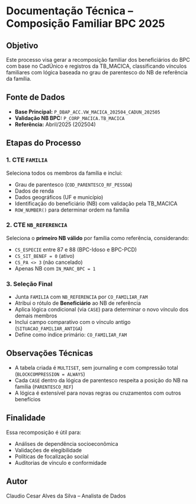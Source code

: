 # Documentação Técnica – Composição Familiar BPC 2025

## Objetivo

Este processo visa gerar a recomposição familiar dos beneficiários do BPC com base no CadÚnico e registros da TB_MACICA, classificando vínculos familiares com lógica baseada no grau de parentesco do NB de referência da família.

## Fonte de Dados

- **Base Principal:** `P_DBAP_ACC.VW_MACICA_202504_CADUN_202505`
- **Validação NB BPC:** `P_CORP_MACICA.TB_MACICA`
- **Referência:** Abril/2025 (202504)

## Etapas do Processo

### 1. CTE `FAMILIA`
Seleciona todos os membros da família e inclui:

- Grau de parentesco (`COD_PARENTESCO_RF_PESSOA`)
- Dados de renda
- Dados geográficos (UF e município)
- Identificação do beneficiário (NB) com validação pela TB_MACICA
- `ROW_NUMBER()` para determinar ordem na família

### 2. CTE `NB_REFERENCIA`
Seleciona o **primeiro NB válido** por família como referência, considerando:

- `CS_ESPECIE` entre 87 e 88 (BPC-Idoso e BPC-PCD)
- `CS_SIT_BENEF = 0` (ativo)
- `CS_PA <> 3` (não cancelado)
- Apenas NB com `IN_MARC_BPC = 1`

### 3. Seleção Final

- Junta `FAMILIA` com `NB_REFERENCIA` por `CO_FAMILIAR_FAM`
- Atribui o rótulo de **Beneficiário** ao NB de referência
- Aplica lógica condicional (via `CASE`) para determinar o novo vínculo dos demais membros
- Inclui campo comparativo com o vínculo antigo (`SITUACAO_FAMILIAR_ANTIGA`)
- Define como índice primário: `CO_FAMILIAR_FAM`

## Observações Técnicas

- A tabela criada é `MULTISET`, sem journaling e com compressão total (`BLOCKCOMPRESSION = ALWAYS`)
- Cada `CASE` dentro da lógica de parentesco respeita a posição do NB na família (`PARENTESCO_REF`)
- A lógica é extensível para novas regras ou cruzamentos com outros benefícios

## Finalidade

Essa recomposição é útil para:

- Análises de dependência socioeconômica
- Validações de elegibilidade
- Políticas de focalização social
- Auditorias de vínculo e conformidade

## Autor

Claudio Cesar Alves da Silva – Analista de Dados
